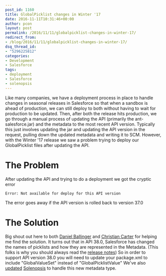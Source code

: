 ```yaml
---
post_id: 1160
title: GlobalPicklist changes in Winter '17
date: 2016-11-11T10:31:46+00:00
author: pcon
layout: post
permalink: /2016/11/11/globalpicklist-changes-in-winter-17/
redirect_from:
- /blog/2016/11/11/globalpicklist-changes-in-winter-17/
dsq_thread_id:
- "5296225812"
categories:
- Development
- Salesforce
tags:
- deployment
- Salesforce
- solenopsis
---
```

Like many companies, we have a deployment process in place to handle changes in seasonal releases in Salesforce so that when a sandbox is ahead of production, we can still deploy to both without having to wait for production to be updated.  Then, after both the release hits production, we go through a manual process of updating the API (primarily the ant-salesforce.jar) and the metadata to the most recent API version.  Typically this just involves updating the jar and updating the API version in the request, pulling down the updated metadata and writing it to SCM.  However, with the Winter '17 release we saw a problem trying to deploy our GlobalPicklist files after updating the API.

<!--more-->

# The Problem

After updating the API and trying to do a deployment we got the cryptic error

```
Error: Not available for deploy for this API version
```

The error goes away if the API version is rolled back to version 37.0

# The Solution

Big shout out here to both [Daniel Ballinger](https://twitter.com/FishOfPrey) and [Christian Carter](https://twitter.com/cdcarter) for helping me find the solution.  It turns out that in API 38.0, Salesforce has changed the names of picklists and how they are represented in the Metadata.  (This folks is why you should always read the [release notes](https://releasenotes.docs.salesforce.com/en-us/winter17/release-notes/rn_forcecom_picklists_new_api.htm))  So in order to support API version 38.0 you will need to update your package.xml to include "GlobalValueSet" instead of "GlobalPicklistValue"  We've also [updated](https://github.com/solenopsis/Solenopsis/commit/7f189c512895087c65c109a2a6e0c9e57a0e0815) [Solenopsis](http://solenopsis.org/Solenopsis/) to handle this new metadata type.